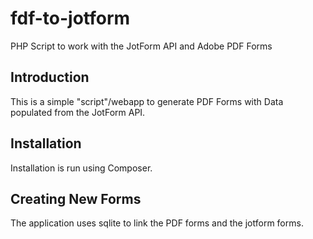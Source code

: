 # fdf-to-jotform
PHP Script to work with the JotForm API and Adobe PDF Forms

## Introduction
This is a simple "script"/webapp to generate PDF Forms with Data populated from the JotForm API.

## Installation
Installation is run using Composer.

## Creating New Forms
The application uses sqlite to link the PDF forms and the jotform forms.